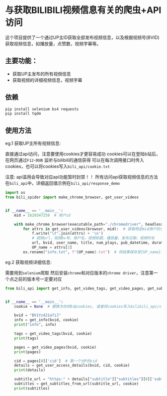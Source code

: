 # 与获取BILIBILI视频信息有关的爬虫+API访问

这个项目提供了一个通过UP主ID获取全部发布视频信息，以及根据视频号(BVID)获取视频信息，如播放量，点赞数，视频字幕等。

## 主要功能：
- 获取UP主发布的所有视频信息
- 获取视频的详细视频信息，视频字幕

## 依赖

```bash
pip install selenium bs4 requests
pip install tqdm
```

## 使用方法
eg.1 获取UP主所有视频信息:

直接通过api访问，注意要使用cookies才更容易成功
cookies可以在登陆b站后，在网页通过`F12`-`网络` 监听与bilibili的通信获得
可以在每次调用接口时传入cookies，也可以将cookies写入`bili_api/cookie.txt`

注意: api滥用会导致对应api功能暂时封禁！！
所有访问api获取视频信息的方法在`bili_api`中，详细返回值示例在`bili_api/response_demo`

```python
import os
from bili_spider import make_chrome_browser, get_user_videos


if __name__ == '__main__':
    mid = 1629347259  # 用户id

    with make_chrome_browser(executable_path="./chromedriver", headless=False) as browser, open("info.txt", "w") as f:
        for attrs in get_user_videos(browser, mid):  # 获取特定mid用户的全部视频属性,类型均为字符串
            f.write("\t".join(attrs) + '\n')
            # 视频url，视频bv号，用户名，视频标题，播放量，发布日期，视频时长
            url, bvid, user_name, title, num_plays, pub_datetime, duration = attrs
            UP_name = attrs[2]
        os.rename("info.txt", f"{UP_name}.txt")  # 将结果保存至{UP_name}.txt
```
eg.2 获取视频详细信息:

需要用到`selenium`爬取
然后安装`chrome`和对应版本的`chrome driver`，注意第一个点之前的版本号一定要对应

```python
from bili_api import get_info, get_video_tags, get_video_pages, get_subtitles_from_url, get_user_access_details


if __name__ == '__main__':
    cookie = None  # 替换为你的b站cookies, 或者将cookies写入bilibili_api/cookies.txt

    bvid = "BV1Yz421a7iJ"
    info = get_info(bvid, cookie)
    print("info", info)

    tags = get_video_tags(bvid, cookie)
    print(tags)

    pages = get_video_pages(bvid, cookie)
    print(pages)

    cid = pages[0]['cid']  # 第一个分P的cid
    details = get_user_access_details(bvid, cid, cookie)
    print(details)

    subtitle_url = "https:" + details["subtitle"]["subtitles"][0]['subtitle_url']
    subtitles = get_subtitles_from_url(subtitle_url, cookie)
    print(subtitles)

```
